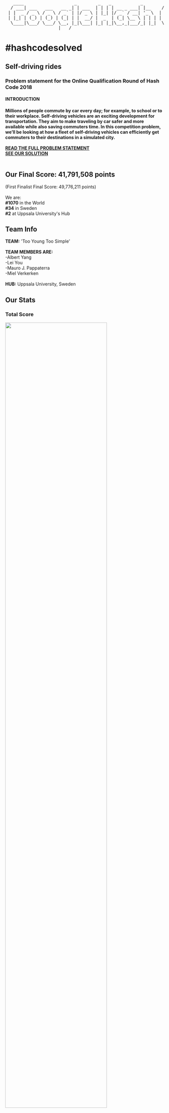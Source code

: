 <pre>
   ____                   _        _   _           _        ____          _        ____   ___  _  ___  
  / ___| ___   ___   __ _| | ___  | | | | __ _ ___| |__    / ___|___   __| | ___  |___ \ / _ \/ |( _ ) 
 | |  _ / _ \ / _ \ / _` | |/ _ \ | |_| |/ _` / __| '_ \  | |   / _ \ / _` |/ _ \   __) | | | | |/ _ \ 
 | |_| | (_) | (_) | (_| | |  __/ |  _  | (_| \__ \ | | | | |__| (_) | (_| |  __/  / __/| |_| | | (_) |
  \____|\___/ \___/ \__, |_|\___| |_| |_|\__,_|___/_| |_|  \____\___/ \__,_|\___| |_____|\___/|_|\___/ 
                    |___/                                                                              
</pre>

<h1>#hashcodesolved</h1>

<h2>Self-driving rides</h2>
<h3>Problem statement for the Online Qualification Round of Hash Code 2018</h3>
<h4><b>INTRODUCTION</b><h4>
Millions of people commute by car every day; for example, to school or to their workplace.
Self-driving vehicles are an exciting development for transportation. They aim to make traveling by car safer
and more available while also saving commuters time.
In this competition problem, we’ll be looking at how a fleet of self-driving vehicles can efficiently get
commuters to their destinations in a simulated city. <br><br>
<a href="https://github.com/yogurt1989/Google-Hash-Code/blob/master/2018/online_qualification_round_2018.pdf"> READ THE FULL PROBLEM STATEMENT</a><br>
<a href="https://github.com/yogurt1989/Google-Hash-Code/blob/master/2018/Main.py"> SEE OUR SOLUTION </a><br>
<br>

<h2>Our Final Score: <b>41,791,508 points</b></h2>
(First Finalist Final Score: 49,776,211 points)<br>
<br>
We are: <br>
<b>#1070</b> in the World <br>
<b>#34</b> in Sweden <br>
<b>#2</b> at Uppsala University's Hub<br>

<h2>Team Info</h2>
<b>TEAM:</b> 'Too Young Too Simple' <br><br>
<b>TEAM MEMBERS ARE:</b> <br>
-Albert Yang <br>
-Lei You <br>
-Mauro J. Pappaterra <br>
-Miel Verkerken <br>
<br>
<b>HUB:</b> Uppsala University, Sweden
<br>

<h2>Our Stats</h2> 
<h3>Total Score</h3>
<img src="https://i.imgur.com/VMoypRs.png" width=80%>

<h3>Sample: B - Should be easy</h3>
<img src="https://i.imgur.com/h1dWTF7.png" width=80%>

<h3>Sample: C - No Hurry</h3>
<img src="https://i.imgur.com/06z4KpD.png" width=80%>

<h3>Sample: D - Metropolis</h3>
<img src="https://i.imgur.com/u189DTr.png" width=80%>

<h3>Sample: E - High Bonus</h3>
<img src="https://i.imgur.com/eNNIoYE.png" width=80%>

